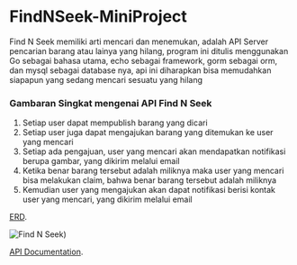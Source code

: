 # FindNSeek-MiniProject

Find N Seek memiliki arti mencari dan menemukan, adalah API Server pencarian barang atau lainya yang hilang, program ini ditulis menggunakan Go sebagai bahasa utama, echo sebagai framework, gorm sebagai orm, dan mysql sebagai database nya, api ini diharapkan bisa memudahkan siapapun yang sedang mencari sesuatu yang hilang

### Gambaran Singkat mengenai API Find N Seek
  1. Setiap user dapat mempublish barang yang dicari
  2. Setiap user juga dapat mengajukan barang yang ditemukan ke user yang mencari
  3. Setiap ada pengajuan, user yang mencari akan mendapatkan notifikasi berupa gambar, yang dikirim melalui email
  4. Ketika benar barang tersebut adalah miliknya maka user yang mencari bisa melakukan claim, bahwa benar barang tersebut adalah miliknya
  5. Kemudian user yang mengajukan akan dapat notifikasi berisi kontak user yang mencari, yang dikirim melalui email

[ERD](https://lucid.app/lucidchart/7d2520c7-57c8-4b63-a8f4-83c51fed858f/edit?viewport_loc=-2923%2C-2859%2C11082%2C5042%2C0_0&invitationId=inv_f1fe26c2-4691-402a-b714-395326c1e371 "Find N Seek ERD").

![Find N Seek)](https://github.com/anzalass/FindNSeek-MiniProject/assets/109114576/a0e69fad-a2b5-4519-b707-9b1da94d9f45)

[API Documentation](https://documenter.getpostman.com/view/25780742/2s9YRGy98F "Find N Seek Documentation").

